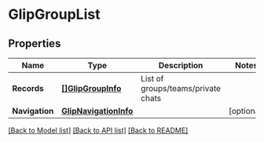 # GlipGroupList

## Properties

Name | Type | Description | Notes
------------ | ------------- | ------------- | -------------
**Records** | [**[]GlipGroupInfo**](GlipGroupInfo.md) | List of groups/teams/private chats | 
**Navigation** | [**GlipNavigationInfo**](GlipNavigationInfo.md) |  | [optional] 

[[Back to Model list]](../README.md#documentation-for-models) [[Back to API list]](../README.md#documentation-for-api-endpoints) [[Back to README]](../README.md)


